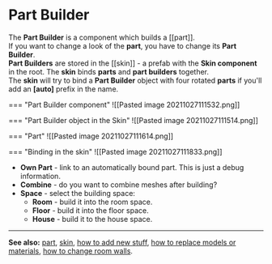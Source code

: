 # **Part Builder**

The **Part Builder** is a component which builds a [[part]].  
If you want to change a look of the **part**, you have to change its **Part Builder**.  
**Part Builders** are stored in the [[skin]] - a prefab with the **Skin component** in the root. 
The **skin** binds **parts** and **part builders** together.    
The **skin** will try to bind a **Part Builder** object with four rotated **parts** if you'll add an **[auto]** prefix in the name.  

=== "Part Builder component"
	![[Pasted image 20211027111532.png]]
	
=== "Part Builder object in the Skin"
	![[Pasted image 20211027111514.png]]

=== "Part"
	![[Pasted image 20211027111614.png]]
	
=== "Binding in the skin"
	![[Pasted image 20211027111833.png]]

- **Own Part** - link to an automatically bound part. This is just a debug information.
- **Combine** - do you want to combine meshes after building? 
- **Space** - select the building space:
	- **Room** - build it into the room space.
	- **Floor** - build it into the floor space.
	- **House** - build it to the house space.

---

**See also:** 
[part](part.md), 
[skin](skin.md), 
[how to add new stuff](how-to-add-new-stuff.md), 
[how to replace models or materials](how-to-replace-models-or-materials.md), 
[how to change room walls](how-to-change-room-walls.md).
